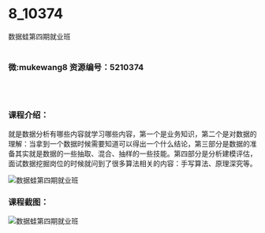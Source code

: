 # 8_10374
数据蛙第四期就业班
<br/></br>
<h3>微:mukewang8 资源编号：5210374</h3>
<br/></br>
<h3>课程介绍：</h3>
<p>就是<a title="查看与 数据分析 相关的文章" target="_blank">数据分析</a>有哪些内容就学习哪些内容，第一个是业务知识，第二个是对数据的理解：当拿到一个数据时候需要知道可以得出一个什么结论，第三部分是数据的准备其实就是数据的一些抽取、混合、抽样的一些技能。第四部分是分析建模评估，面试数据挖掘岗位的时候就问到了很多算法相关的内容：手写算法、原理深究等。</p>
<p><img src="https://www.ko996.com/wp-content/uploads/img/2020/02/1-76-300x177.png" alt="数据蛙第四期就业班"></p>
<div class="info-desc">
<h3>课程截图：</h3>
<p><img src="https://www.ko996.com/wp-content/uploads/img/2020/02/11-73.png" alt="数据蛙第四期就业班"></p>


			
</div>
